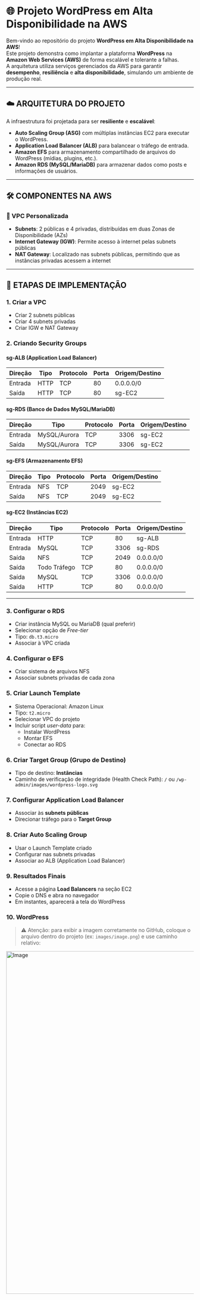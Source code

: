 # 🌐 Projeto WordPress em Alta Disponibilidade na AWS

Bem-vindo ao repositório do projeto **WordPress em Alta Disponibilidade na AWS**!  
Este projeto demonstra como implantar a plataforma **WordPress** na **Amazon Web Services (AWS)** de forma escalável e tolerante a falhas.  
A arquitetura utiliza serviços gerenciados da AWS para garantir **desempenho**, **resiliência** e **alta disponibilidade**, simulando um ambiente de produção real.

---

## ☁️ ARQUITETURA DO PROJETO

A infraestrutura foi projetada para ser **resiliente** e **escalável**:

- **Auto Scaling Group (ASG)** com múltiplas instâncias EC2 para executar o WordPress.  
- **Application Load Balancer (ALB)** para balancear o tráfego de entrada.  
- **Amazon EFS** para armazenamento compartilhado de arquivos do WordPress (mídias, plugins, etc.).  
- **Amazon RDS (MySQL/MariaDB)** para armazenar dados como posts e informações de usuários.

---

## 🛠️ COMPONENTES NA AWS

### 🔹 VPC Personalizada
- **Subnets**: 2 públicas e 4 privadas, distribuídas em duas Zonas de Disponibilidade (AZs)  
- **Internet Gateway (IGW)**: Permite acesso à internet pelas subnets públicas  
- **NAT Gateway**: Localizado nas subnets públicas, permitindo que as instâncias privadas acessem a internet  

---

## 🚀 ETAPAS DE IMPLEMENTAÇÃO

### 1. Criar a VPC
- Criar 2 subnets públicas  
- Criar 4 subnets privadas  
- Criar IGW e NAT Gateway  

### 2. Criando Security Groups

#### sg-ALB (Application Load Balancer)
| Direção | Tipo | Protocolo | Porta | Origem/Destino |
|---------|------|-----------|-------|----------------|
| Entrada | HTTP | TCP       | 80    | 0.0.0.0/0      |
| Saída   | HTTP | TCP       | 80    | sg-EC2         |

#### sg-RDS (Banco de Dados MySQL/MariaDB)
| Direção | Tipo         | Protocolo | Porta | Origem/Destino |
|---------|--------------|-----------|-------|----------------|
| Entrada | MySQL/Aurora | TCP       | 3306  | sg-EC2         |
| Saída   | MySQL/Aurora | TCP       | 3306  | sg-EC2         |

#### sg-EFS (Armazenamento EFS)
| Direção | Tipo | Protocolo | Porta | Origem/Destino |
|---------|------|-----------|-------|----------------|
| Entrada | NFS  | TCP       | 2049  | sg-EC2         |
| Saída   | NFS  | TCP       | 2049  | sg-EC2         |

#### sg-EC2 (Instâncias EC2)
| Direção | Tipo        | Protocolo | Porta | Origem/Destino |
|---------|------------|-----------|-------|----------------|
| Entrada | HTTP       | TCP       | 80    | sg-ALB         |
| Entrada | MySQL      | TCP       | 3306  | sg-RDS         |
| Saída   | NFS        | TCP       | 2049  | 0.0.0.0/0      |
| Saída   | Todo Tráfego | TCP     | 80    | 0.0.0.0/0      |
| Saída   | MySQL      | TCP       | 3306  | 0.0.0.0/0      |
| Saída   | HTTP       | TCP       | 80    | 0.0.0.0/0      |

---

### 3. Configurar o RDS
- Criar instância MySQL ou MariaDB (qual preferir)  
- Selecionar opção de *Free-tier*  
- Tipo: `db.t3.micro`  
- Associar à VPC criada  

### 4. Configurar o EFS
- Criar sistema de arquivos NFS  
- Associar subnets privadas de cada zona  

### 5. Criar Launch Template
- Sistema Operacional: Amazon Linux  
- Tipo: `t2.micro`  
- Selecionar VPC do projeto  
- Incluir script *user-data* para:
  - Instalar WordPress  
  - Montar EFS  
  - Conectar ao RDS  

### 6. Criar Target Group (Grupo de Destino)
- Tipo de destino: **Instâncias**  
- Caminho de verificação de integridade (Health Check Path): `/` ou `/wp-admin/images/wordpress-logo.svg`  

### 7. Configurar Application Load Balancer
- Associar às **subnets públicas**  
- Direcionar tráfego para o **Target Group**  

### 8. Criar Auto Scaling Group
- Usar o Launch Template criado  
- Configurar nas subnets privadas  
- Associar ao ALB (Application Load Balancer)  

### 9. Resultados Finais
- Acesse a página **Load Balancers** na seção EC2  
- Copie o DNS e abra no navegador  
- Em instantes, aparecerá a tela do WordPress  

### 10. WordPress
> ⚠️ Atenção: para exibir a imagem corretamente no GitHub, coloque o arquivo dentro do projeto (ex: `images/image.png`) e use caminho relativo:

<img width="1917" height="918" alt="Image" src="https://github.com/user-attachments/assets/3179a93c-a83b-46e7-820d-b855e306d63d" />
